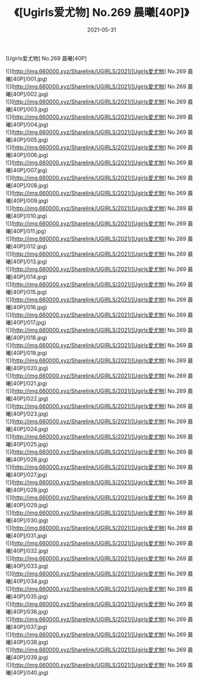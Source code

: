 ﻿---
layout: post
title:  《[Ugirls爱尤物] No.269 晨曦[40P]》
date:   2021-05-31
img: http://img.660000.xyz/Sharelink/UGIRLS/2021/[Ugirls爱尤物] No.269 晨曦[40P]/000.jpg
categories: [美女, 清纯, 唯美]
---

[Ugirls爱尤物] No.269 晨曦[40P]

  ![](http://img.660000.xyz/Sharelink/UGIRLS/2021/[Ugirls爱尤物] No.269 晨曦[40P]/001.jpg) <br> ![](http://img.660000.xyz/Sharelink/UGIRLS/2021/[Ugirls爱尤物] No.269 晨曦[40P]/002.jpg) <br> ![](http://img.660000.xyz/Sharelink/UGIRLS/2021/[Ugirls爱尤物] No.269 晨曦[40P]/003.jpg) <br> ![](http://img.660000.xyz/Sharelink/UGIRLS/2021/[Ugirls爱尤物] No.269 晨曦[40P]/004.jpg) <br> ![](http://img.660000.xyz/Sharelink/UGIRLS/2021/[Ugirls爱尤物] No.269 晨曦[40P]/005.jpg) <br> ![](http://img.660000.xyz/Sharelink/UGIRLS/2021/[Ugirls爱尤物] No.269 晨曦[40P]/006.jpg) <br> ![](http://img.660000.xyz/Sharelink/UGIRLS/2021/[Ugirls爱尤物] No.269 晨曦[40P]/007.jpg) <br> ![](http://img.660000.xyz/Sharelink/UGIRLS/2021/[Ugirls爱尤物] No.269 晨曦[40P]/008.jpg) <br> ![](http://img.660000.xyz/Sharelink/UGIRLS/2021/[Ugirls爱尤物] No.269 晨曦[40P]/009.jpg) <br> ![](http://img.660000.xyz/Sharelink/UGIRLS/2021/[Ugirls爱尤物] No.269 晨曦[40P]/010.jpg) <br> ![](http://img.660000.xyz/Sharelink/UGIRLS/2021/[Ugirls爱尤物] No.269 晨曦[40P]/011.jpg) <br> ![](http://img.660000.xyz/Sharelink/UGIRLS/2021/[Ugirls爱尤物] No.269 晨曦[40P]/012.jpg) <br> ![](http://img.660000.xyz/Sharelink/UGIRLS/2021/[Ugirls爱尤物] No.269 晨曦[40P]/013.jpg) <br> ![](http://img.660000.xyz/Sharelink/UGIRLS/2021/[Ugirls爱尤物] No.269 晨曦[40P]/014.jpg) <br> ![](http://img.660000.xyz/Sharelink/UGIRLS/2021/[Ugirls爱尤物] No.269 晨曦[40P]/015.jpg) <br> ![](http://img.660000.xyz/Sharelink/UGIRLS/2021/[Ugirls爱尤物] No.269 晨曦[40P]/016.jpg) <br> ![](http://img.660000.xyz/Sharelink/UGIRLS/2021/[Ugirls爱尤物] No.269 晨曦[40P]/017.jpg) <br> ![](http://img.660000.xyz/Sharelink/UGIRLS/2021/[Ugirls爱尤物] No.269 晨曦[40P]/018.jpg) <br> ![](http://img.660000.xyz/Sharelink/UGIRLS/2021/[Ugirls爱尤物] No.269 晨曦[40P]/019.jpg) <br> ![](http://img.660000.xyz/Sharelink/UGIRLS/2021/[Ugirls爱尤物] No.269 晨曦[40P]/020.jpg) <br> ![](http://img.660000.xyz/Sharelink/UGIRLS/2021/[Ugirls爱尤物] No.269 晨曦[40P]/021.jpg) <br> ![](http://img.660000.xyz/Sharelink/UGIRLS/2021/[Ugirls爱尤物] No.269 晨曦[40P]/022.jpg) <br> ![](http://img.660000.xyz/Sharelink/UGIRLS/2021/[Ugirls爱尤物] No.269 晨曦[40P]/023.jpg) <br> ![](http://img.660000.xyz/Sharelink/UGIRLS/2021/[Ugirls爱尤物] No.269 晨曦[40P]/024.jpg) <br> ![](http://img.660000.xyz/Sharelink/UGIRLS/2021/[Ugirls爱尤物] No.269 晨曦[40P]/025.jpg) <br> ![](http://img.660000.xyz/Sharelink/UGIRLS/2021/[Ugirls爱尤物] No.269 晨曦[40P]/026.jpg) <br> ![](http://img.660000.xyz/Sharelink/UGIRLS/2021/[Ugirls爱尤物] No.269 晨曦[40P]/027.jpg) <br> ![](http://img.660000.xyz/Sharelink/UGIRLS/2021/[Ugirls爱尤物] No.269 晨曦[40P]/028.jpg) <br> ![](http://img.660000.xyz/Sharelink/UGIRLS/2021/[Ugirls爱尤物] No.269 晨曦[40P]/029.jpg) <br> ![](http://img.660000.xyz/Sharelink/UGIRLS/2021/[Ugirls爱尤物] No.269 晨曦[40P]/030.jpg) <br> ![](http://img.660000.xyz/Sharelink/UGIRLS/2021/[Ugirls爱尤物] No.269 晨曦[40P]/031.jpg) <br> ![](http://img.660000.xyz/Sharelink/UGIRLS/2021/[Ugirls爱尤物] No.269 晨曦[40P]/032.jpg) <br> ![](http://img.660000.xyz/Sharelink/UGIRLS/2021/[Ugirls爱尤物] No.269 晨曦[40P]/033.jpg) <br> ![](http://img.660000.xyz/Sharelink/UGIRLS/2021/[Ugirls爱尤物] No.269 晨曦[40P]/034.jpg) <br> ![](http://img.660000.xyz/Sharelink/UGIRLS/2021/[Ugirls爱尤物] No.269 晨曦[40P]/035.jpg) <br> ![](http://img.660000.xyz/Sharelink/UGIRLS/2021/[Ugirls爱尤物] No.269 晨曦[40P]/036.jpg) <br> ![](http://img.660000.xyz/Sharelink/UGIRLS/2021/[Ugirls爱尤物] No.269 晨曦[40P]/037.jpg) <br> ![](http://img.660000.xyz/Sharelink/UGIRLS/2021/[Ugirls爱尤物] No.269 晨曦[40P]/038.jpg) <br> ![](http://img.660000.xyz/Sharelink/UGIRLS/2021/[Ugirls爱尤物] No.269 晨曦[40P]/039.jpg) <br> ![](http://img.660000.xyz/Sharelink/UGIRLS/2021/[Ugirls爱尤物] No.269 晨曦[40P]/040.jpg) <br>